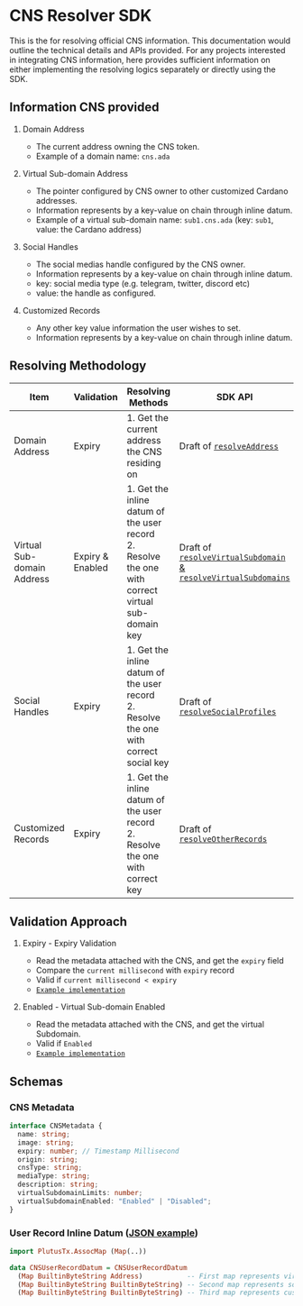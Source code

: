 # CNS Resolver SDK

This is the for resolving official CNS information. This documentation would outline the technical details and APIs provided. For any projects interested in integrating CNS information, here provides sufficient information on either implementing the resolving logics separately or directly using the SDK.

## Information CNS provided

1. Domain Address

   - The current address owning the CNS token.
   - Example of a domain name: `cns.ada`

2. Virtual Sub-domain Address

   - The pointer configured by CNS owner to other customized Cardano addresses.
   - Information represents by a key-value on chain through inline datum.
   - Example of a virtual sub-domain name: `sub1.cns.ada` (key: `sub1`, value: the Cardano address)

3. Social Handles

   - The social medias handle configured by the CNS owner.
   - Information represents by a key-value on chain through inline datum.
   - key: social media type (e.g. telegram, twitter, discord etc)
   - value: the handle as configured.

4. Customized Records
   - Any other key value information the user wishes to set.
   - Information represents by a key-value on chain through inline datum.

## Resolving Methodology

| Item                       | Validation       | Resolving Methods                                                                                      | SDK API                                                                                                          |
| -------------------------- | ---------------- | ------------------------------------------------------------------------------------------------------ | ---------------------------------------------------------------------------------------------------------------- |
| Domain Address             | Expiry           | 1. Get the current address the CNS residing on                                                         | Draft of [`resolveAddress`](./packages/src/resolver/resolveAddress.ts)                                           |
| Virtual Sub-domain Address | Expiry & Enabled | 1. Get the inline datum of the user record <br> 2. Resolve the one with correct virtual sub-domain key | Draft of [`resolveVirtualSubdomain` & `resolveVirtualSubdomains`](./packages/src/resolver/resolveUserRecords.ts) |
| Social Handles             | Expiry           | 1. Get the inline datum of the user record <br> 2. Resolve the one with correct social key             | Draft of [`resolveSocialProfiles`](./packages/src/resolver/resolveUserRecords.ts)                                |
| Customized Records         | Expiry           | 1. Get the inline datum of the user record <br> 2. Resolve the one with correct key                    | Draft of [`resolveOtherRecords`](./packages/src/resolver/resolveUserRecords.ts)                                  |

## Validation Approach

1. Expiry - Expiry Validation

   - Read the metadata attached with the CNS, and get the `expiry` field
   - Compare the `current millisecond` with `expiry` record
   - Valid if `current millisecond < expiry`
   - [`Example implementation`](./packages/src/validators/expiry.ts)

2. Enabled - Virtual Sub-domain Enabled

   - Read the metadata attached with the CNS, and get the virtual Subdomain.
   - Valid if `Enabled`
   - [`Example implementation`](./packages/src/validators/virtualSubdomainEnabled.ts)

## Schemas

### CNS Metadata

```ts
interface CNSMetadata {
  name: string;
  image: string;
  expiry: number; // Timestamp Millisecond
  origin: string;
  cnsType: string;
  mediaType: string;
  description: string;
  virtualSubdomainLimits: number;
  virtualSubdomainEnabled: "Enabled" | "Disabled";
}
```

### User Record Inline Datum ([JSON example](./packages/src/example/mockData.json))

```hs
import PlutusTx.AssocMap (Map(..))

data CNSUserRecordDatum = CNSUserRecordDatum
  (Map BuiltinByteString Address)           -- First map represents virtual sub-domain mapping
  (Map BuiltinByteString BuiltinByteString) -- Second map represents social profile mapping
  (Map BuiltinByteString BuiltinByteString) -- Third map represents custom records

```
